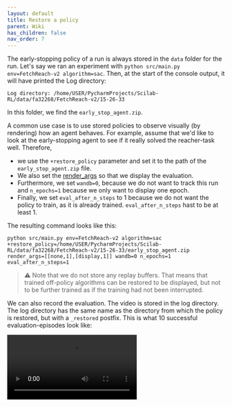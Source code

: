 ```yaml
---
layout: default
title: Restore a policy
parent: Wiki
has_children: false
nav_order: 7
---
```


The early-stopping policy of a run is always stored in the `data` folder for the run. Let's say we ran an experiment with `python src/main.py env=FetchReach-v2 algorithm=sac`. Then, at the start of the console output, it will have printed the Log directory:
```
Log directory: /home/USER/PycharmProjects/Scilab-RL/data/fa32268/FetchReach-v2/15-26-33
```
In this folder, we find the `early_stop_agent.zip`. 

A common use case is to use stored policies to observe visually (by rendering) how an agent behaves. For example, assume that we'd like to look at the early-stopping agent to see if it really solved the reacher-task well. Therefore, 
- we use the `+restore_policy` parameter and set it to the path of the `early_stop_agent.zip` file. 
- We also set the [render_args](Visualization) so that we display the evaluation.
- Furthermore, we set `wandb=0`, because we do not want to track this run and `n_epochs=1` because we only want to display one epoch. 
- Finally, we set `eval_after_n_steps` to 1 because we do not want the policy to train, as it is already trained. `eval_after_n_steps` hast to be at least 1.

The resulting command looks like this:
```
python src/main.py env=FetchReach-v2 algorithm=sac +restore_policy=/home/USER/PycharmProjects/Scilab-RL/data/fa32268/FetchReach-v2/15-26-33/early_stop_agent.zip render_args=[[none,1],[display,1]] wandb=0 n_epochs=1 eval_after_n_steps=1
```

> :warning: Note that we do not store any replay buffers. That means that trained off-policy algorithms can be restored to be displayed, but not to be further trained as if the training had not been interrupted.

We can also record the evaluation. The video is stored in the log directory. The log directory has the same name as the directory from which the policy is restored, but with a `_restored` postfix. This is what 10 successful evaluation-episodes look like:

![eval_0](uploads/30c9bcea5b30138b8acb7ed220fb3890/eval_0.mp4)
